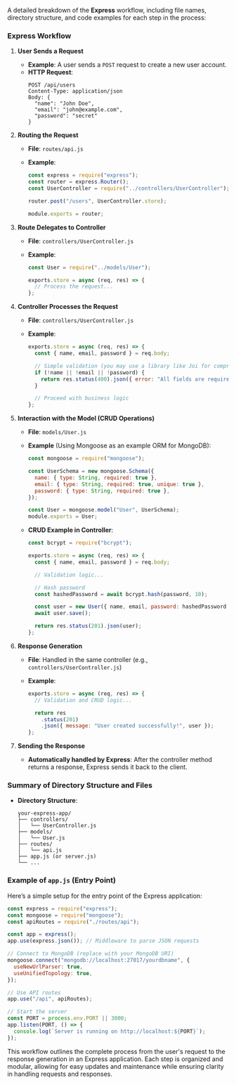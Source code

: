 A detailed breakdown of the **Express** workflow, including file names, directory structure, and code examples for each step in the process:

### Express Workflow

1. **User Sends a Request**

   - **Example**: A user sends a `POST` request to create a new user account.
   - **HTTP Request**:
     ```http
     POST /api/users
     Content-Type: application/json
     Body: {
       "name": "John Doe",
       "email": "john@example.com",
       "password": "secret"
     }
     ```

2. **Routing the Request**

   - **File**: `routes/api.js`
   - **Example**:

     ```javascript
     const express = require("express");
     const router = express.Router();
     const UserController = require("../controllers/UserController");

     router.post("/users", UserController.store);

     module.exports = router;
     ```

3. **Route Delegates to Controller**

   - **File**: `controllers/UserController.js`
   - **Example**:

     ```javascript
     const User = require("../models/User");

     exports.store = async (req, res) => {
       // Process the request...
     };
     ```

4. **Controller Processes the Request**

   - **File**: `controllers/UserController.js`
   - **Example**:

     ```javascript
     exports.store = async (req, res) => {
       const { name, email, password } = req.body;

       // Simple validation (you may use a library like Joi for comprehensive validation)
       if (!name || !email || !password) {
         return res.status(400).json({ error: "All fields are required." });
       }

       // Proceed with business logic
     };
     ```

5. **Interaction with the Model (CRUD Operations)**

   - **File**: `models/User.js`
   - **Example** (Using Mongoose as an example ORM for MongoDB):

     ```javascript
     const mongoose = require("mongoose");

     const UserSchema = new mongoose.Schema({
       name: { type: String, required: true },
       email: { type: String, required: true, unique: true },
       password: { type: String, required: true },
     });

     const User = mongoose.model("User", UserSchema);
     module.exports = User;
     ```

   - **CRUD Example in Controller**:

     ```javascript
     const bcrypt = require("bcrypt");

     exports.store = async (req, res) => {
       const { name, email, password } = req.body;

       // Validation logic...

       // Hash password
       const hashedPassword = await bcrypt.hash(password, 10);

       const user = new User({ name, email, password: hashedPassword });
       await user.save();

       return res.status(201).json(user);
     };
     ```

6. **Response Generation**

   - **File**: Handled in the same controller (e.g., `controllers/UserController.js`)
   - **Example**:

     ```javascript
     exports.store = async (req, res) => {
       // Validation and CRUD logic...

       return res
         .status(201)
         .json({ message: "User created successfully!", user });
     };
     ```

7. **Sending the Response**
   - **Automatically handled by Express**: After the controller method returns a response, Express sends it back to the client.

### Summary of Directory Structure and Files

- **Directory Structure**:
  ```
  your-express-app/
  ├── controllers/
  │   └── UserController.js
  ├── models/
  │   └── User.js
  ├── routes/
  │   └── api.js
  ├── app.js (or server.js)
  └── ...
  ```

### Example of `app.js` (Entry Point)

Here’s a simple setup for the entry point of the Express application:

```javascript
const express = require("express");
const mongoose = require("mongoose");
const apiRoutes = require("./routes/api");

const app = express();
app.use(express.json()); // Middleware to parse JSON requests

// Connect to MongoDB (replace with your MongoDB URI)
mongoose.connect("mongodb://localhost:27017/yourdbname", {
  useNewUrlParser: true,
  useUnifiedTopology: true,
});

// Use API routes
app.use("/api", apiRoutes);

// Start the server
const PORT = process.env.PORT || 3000;
app.listen(PORT, () => {
  console.log(`Server is running on http://localhost:${PORT}`);
});
```

This workflow outlines the complete process from the user's request to the response generation in an Express application. Each step is organized and modular, allowing for easy updates and maintenance while ensuring clarity in handling requests and responses.
